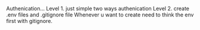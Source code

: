 Authenication...
Level 1. just simple two ways authenication
Level 2. create .env files and .gitignore file
Whenever u want to create need to think the env first with gitignore.